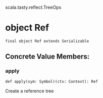 scala.tasty.reflect.TreeOps
# object Ref

<pre><code class="language-scala" >final object Ref extends Serializable</pre></code>
## Concrete Value Members:
### apply
<pre><code class="language-scala" >def apply(sym: Symbol)(ctx: Context): Ref</pre></code>
Create a reference tree

